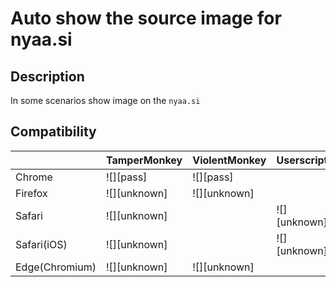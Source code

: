 # Auto show the source image for nyaa.si

## Description

In some scenarios show image on the `nyaa.si`

## Compatibility

|              |TamperMonkey|ViolentMonkey|Userscripts |
|--            |--          |--           |--          |
|Chrome        |![][pass]   |![][pass]    |            |
|Firefox       |![][unknown]|![][unknown] |            |
|Safari        |![][unknown]|             |![][unknown]|
|Safari(iOS)   |![][unknown]|             |![][unknown]|
|Edge(Chromium)|![][unknown]|![][unknown] |            |

